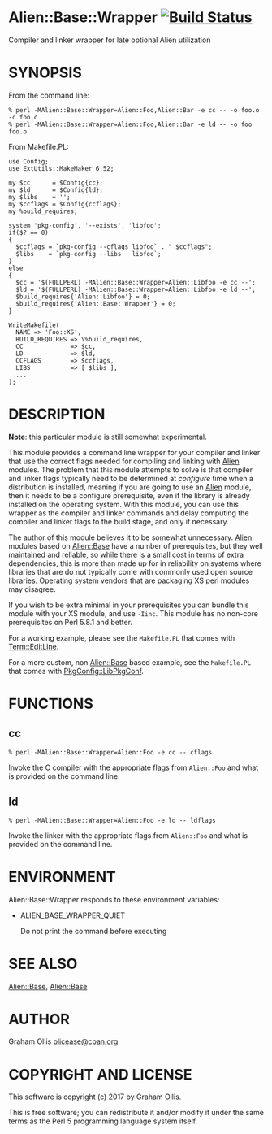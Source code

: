 # Alien::Base::Wrapper [![Build Status](https://secure.travis-ci.org/plicease/Alien-Base-Wrapper.png)](http://travis-ci.org/plicease/Alien-Base-Wrapper)

Compiler and linker wrapper for late optional Alien utilization

# SYNOPSIS

From the command line:

    % perl -MAlien::Base::Wrapper=Alien::Foo,Alien::Bar -e cc -- -o foo.o -c foo.c
    % perl -MAlien::Base::Wrapper=Alien::Foo,Alien::Bar -e ld -- -o foo foo.o

From Makefile.PL:

    use Config;
    use ExtUtils::MakeMaker 6.52;
    
    my $cc      = $Config{cc};
    my $ld      = $Config{ld};
    my $libs    = '';
    my $ccflags = $Config{ccflags};
    my %build_requires;
    
    system 'pkg-config', '--exists', 'libfoo';
    if($? == 0)
    {
      $ccflags = `pkg-config --cflags libfoo` . " $ccflags";
      $libs    = `pkg-config --libs   libfoo`;
    }
    else
    {
      $cc = '$(FULLPERL) -MAlien::Base::Wrapper=Alien::Libfoo -e cc --';
      $ld = '$(FULLPERL) -MAlien::Base::Wrapper=Alien::Libfoo -e ld --';
      $build_requires{'Alien::Libfoo'} = 0;
      $build_requires{'Alien::Base::Wrapper'} = 0;
    }
    
    WriteMakefile(
      NAME => 'Foo::XS',
      BUILD_REQUIRES => \%build_requires,
      CC             => $cc,
      LD             => $ld,
      CCFLAGS        => $ccflags,
      LIBS           => [ $libs ],
      ...
    );

# DESCRIPTION

**Note**: this particular module is still somewhat experimental.

This module provides a command line wrapper for your compiler and linker that use the 
correct flags needed for compiling and linking with [Alien](https://metacpan.org/pod/Alien) modules.  The problem that 
this module attempts to solve is that compiler and linker flags typically need to be 
determined at _configure_ time when a distribution is installed, meaning if you are going 
to use an [Alien](https://metacpan.org/pod/Alien) module, then it needs to be a configure prerequisite, even if the 
library is already installed on the operating system.  With this module, you can use this 
wrapper as the compiler and linker commands and delay computing the compiler and linker 
flags to the build stage, and only if necessary.

The author of this module believes it to be somewhat unnecessary.  [Alien](https://metacpan.org/pod/Alien) modules based on 
[Alien::Base](https://metacpan.org/pod/Alien::Base) have a number of prerequisites, but they well maintained and reliable, so 
while there is a small cost in terms of extra dependencies, this is more than made up for 
in reliability on systems where libraries that are do not typically come with commonly used 
open source libraries.  Operating system vendors that are packaging XS perl modules may 
disagree.

If you wish to be extra minimal in your prerequisites you can bundle this module with
your XS module, and use `-Iinc`.  This module has no non-core prerequisites on Perl
5.8.1 and better.

For a working example, please see the `Makefile.PL` that comes with [Term::EditLine](https://metacpan.org/pod/Term::EditLine).

For a more custom, non [Alien::Base](https://metacpan.org/pod/Alien::Base) based example, see the `Makefile.PL` that
comes with [PkgConfig::LibPkgConf](https://metacpan.org/pod/PkgConfig::LibPkgConf).

# FUNCTIONS

## cc

    % perl -MAlien::Base::Wrapper=Alien::Foo -e cc -- cflags

Invoke the C compiler with the appropriate flags from `Alien::Foo` and what
is provided on the command line.

## ld

    % perl -MAlien::Base::Wrapper=Alien::Foo -e ld -- ldflags

Invoke the linker with the appropriate flags from `Alien::Foo` and what
is provided on the command line.

# ENVIRONMENT

Alien::Base::Wrapper responds to these environment variables:

- ALIEN\_BASE\_WRAPPER\_QUIET

    Do not print the command before executing

# SEE ALSO

[Alien::Base](https://metacpan.org/pod/Alien::Base), [Alien::Base](https://metacpan.org/pod/Alien::Base)

# AUTHOR

Graham Ollis <plicease@cpan.org>

# COPYRIGHT AND LICENSE

This software is copyright (c) 2017 by Graham Ollis.

This is free software; you can redistribute it and/or modify it under
the same terms as the Perl 5 programming language system itself.

